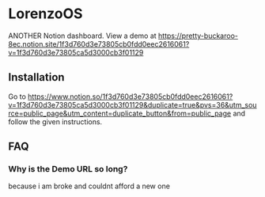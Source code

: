 # LorenzoOS
ANOTHER Notion dashboard. View a demo at https://pretty-buckaroo-8ec.notion.site/1f3d760d3e73805cb0fdd0eec2616061?v=1f3d760d3e73805ca5d3000cb3f01129
## Installation
Go to https://www.notion.so/1f3d760d3e73805cb0fdd0eec2616061?v=1f3d760d3e73805ca5d3000cb3f01129&duplicate=true&pvs=36&utm_source=public_page&utm_content=duplicate_button&from=public_page and follow the given instructions.
## FAQ
### Why is the Demo URL so long?
because i am broke and couldnt afford a new one

